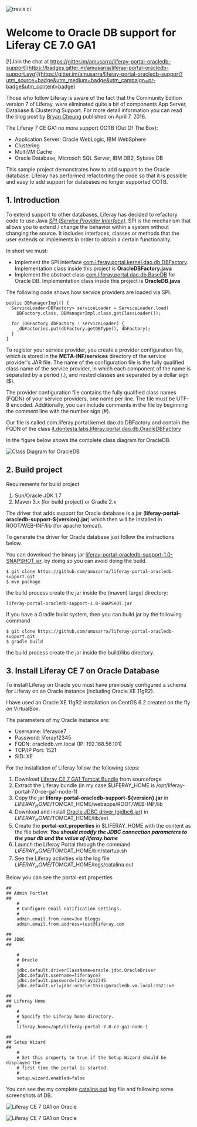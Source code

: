 ![travis ci](https://travis-ci.org/amusarra/liferay-portal-oracledb-support.svg?branch=master)

# Welcome to Oracle DB support for Liferay CE 7.0 GA1

[![Join the chat at https://gitter.im/amusarra/liferay-portal-oracledb-support](https://badges.gitter.im/amusarra/liferay-portal-oracledb-support.svg)](https://gitter.im/amusarra/liferay-portal-oracledb-support?utm_source=badge&utm_medium=badge&utm_campaign=pr-badge&utm_content=badge)

Those who follow Liferay is aware of the fact that the Community Edition version 7 of Liferay, were eliminated quite a bit of components App Server, Database & Clustering Support. For more detail information you can read the blog post by [Bryan Cheung]( https://www.liferay.com/it/web/bryan.cheung/blog/-/blogs/liferay-portal-7-ce-app-server-database-clustering-support) published on April 7, 2016.

The Liferay 7 CE GA1 no more support OOTB (Out Of The Box):
* Application Server: Oracle WebLogic, IBM WebSphere
* Clustering
* MultiVM Cache
* Oracle Database, Microsoft SQL Server, IBM DB2, Sybase DB

This sample project demonstrates how to add support to the Oracle database. Liferay has performed refactorting the code so that it is possible and easy to add support for databases no longer supported OOTB.

## 1. Introduction
To extend support to other databases, Liferay has decided to refactory code to use Java [*SPI (Service Provider Interface)*](https://docs.oracle.com/javase/tutorial/sound/SPI-intro.html). SPI is the mechanism that allows you to extend / change the behavior within a system without changing the source. It includes interfaces, classes or methods that the user extends or implements in order to obtain a certain functionality.

In short we must:
* Implement the SPI interface [com.liferay.portal.kernel.dao.db.DBFactory](https://github.com/liferay/liferay-portal/blob/2960360870ae69360861a720136e082a06c5548f/portal-kernel/src/com/liferay/portal/kernel/dao/db/DBFactory.java). Implementation class inside this project is **OracleDBFactory.java**
* Implement the abstract class [com.liferay.portal.dao.db.BaseDB](https://github.com/liferay/liferay-portal/blob/master/portal-impl/src/com/liferay/portal/dao/db/BaseDB.java) for Oracle DB. Implementation class inside this project is **OracleDB.java**

The following code shows how service providers are loaded via SPI.
```
public DBManagerImpl() {
  ServiceLoader<DBFactory> serviceLoader = ServiceLoader.load(
    DBFactory.class, DBManagerImpl.class.getClassLoader());

  for (DBFactory dbFactory : serviceLoader) {
    _dbFactories.put(dbFactory.getDBType(), dbFactory);
  }
}
```
To register your service provider, you create a provider configuration file, which is stored in the **META-INF/services** directory of the service provider's JAR file. The name of the configuration file is the fully qualified class name of the service provider, in which each component of the name is separated by a period (.), and nested classes are separated by a dollar sign ($).

The provider configuration file contains the fully qualified class names (FQDN) of your service providers, one name per line. The file must be UTF-8 encoded. Additionally, you can include comments in the file by beginning the comment line with the number sign (#).

Our file is called com.liferay.portal.kernel.dao.db.DBFactory and contain the FQDN of the class [it.dontesta.labs.liferay.portal.dao.db.OracleDBFactory](https://github.com/amusarra/liferay-portal-oracledb-support/blob/master/src/main/java/it/dontesta/labs/liferay/portal/dao/db/OracleDBFactory.java)


In the figure below shows the complete class diagram for OracleDB.

![Class Diagram for OracleDB](http://www.dontesta.it/blog/wp-content/uploads/2014/02/OracleDB.png)

## 2. Build project
Requirements for build project
1. Sun/Oracle JDK 1.7
2. Maven 3.x (for build project) or Gradle 2.x

The driver that adds support for Oracle database is a jar (**liferay-portal-oracledb-support-${version}.jar**) which then will be installed in ROOT/WEB-INF/lib (for apache tomcat).

To generate the driver for Oracle database just follow the instructions below.

You can download the binary jar [liferay-portal-oracledb-support-1.0-SNAPSHOT.jar](https://github.com/amusarra/liferay-portal-oracledb-support/releases/download/v1.0/liferay-portal-oracledb-support-1.0-SNAPSHOT.jar), by doing so you can avoid doing the build.

```
$ git clone https://github.com/amusarra/liferay-portal-oracledb-support.git
$ mvn package
```

the build process create the jar inside the (maven) target directory:

```
liferay-portal-oracledb-support-1.0-SNAPSHOT.jar
```

If you have a Gradle build system, then you can build jar by the following command

```
$ git clone https://github.com/amusarra/liferay-portal-oracledb-support.git
$ gradle build
```

the build process create the jar inside the build/libs directory.

## 3. Install Liferay CE 7 on Oracle Database

To install Liferay on Oracle you must have previously configured a schema for Liferay on an Oracle instance (including Oracle XE 11gR2).

I have used an Oracle XE 11gR2 installation on CentOS 6.2 created on the fly on VirtualBox.

The parameters of my Oracle instance are:
* Username: liferayce7
* Password: liferay12345
* FQDN: oracledb.vm.local (IP: 192.168.56.101)
* TCP/IP Port: 1521
* SID: XE

For the installation of Liferay follow the following steps:

1. Download [Liferay CE 7 GA1 Tomcat Bundle](https://sourceforge.net/projects/lportal/files/Liferay%20Portal/7.0.0%20GA1/liferay-portal-tomcat-7.0-ce-ga1-20160331161017956.zip/download) from sourceforge
2. Extract the Liferay bundle (in my case $LIFERAY_HOME is /opt/liferay-portal-7.0-ce-ga1-node-1)
3. Copy the jar **liferay-portal-oracledb-support-${version}.jar** in $LIFERAY_HOME/$TOMCAT_HOME/webapps/ROOT/WEB-INF/lib
4. Download and install [Oracle JDBC driver (ojdbc6.jar)](http://www.oracle.com/technetwork/apps-tech/jdbc-112010-090769.html) in $LIFERAY_HOME/$TOMCAT_HOME/lib/ext
5. Create the **portal-ext.properties** in $LIFERAY_HOME with the content as the file below. ***You should modify the JDBC connection parameters to the your db and the value of liferay.home***
6. Launch the Liferay Portal through the command $LIFERAY_HOME/$TOMCAT_HOME/bin/startup.sh
7. See the Liferay activities via the log file $LIFERAY_HOME/$TOMCAT_HOME/logs/catalina.out

Below you can see the portal-ext.properties

```
##
## Admin Portlet
##
    #
    # Configure email notification settings.
    #
    admin.email.from.name=Joe Bloggs
    admin.email.from.address=test@liferay.com

##
## JDBC
##

    #
    # Oracle
    #
    jdbc.default.driverClassName=oracle.jdbc.OracleDriver
    jdbc.default.username=liferayce7
    jdbc.default.password=liferay12345
    jdbc.default.url=jdbc:oracle:thin:@oracledb.vm.local:1521:xe

##
## Liferay Home
##
    #
    # Specify the Liferay home directory.
    #
    liferay.home=/opt/liferay-portal-7.0-ce-ga1-node-1

##
## Setup Wizard
##
    #
    # Set this property to true if the Setup Wizard should be displayed the
    # first time the portal is started.
    #
    setup.wizard.enabled=false
```

You can see the my complete [catalina.out](https://gist.github.com/amusarra/7f7d5c2f4d73e88f55f092d4d1853ff9) log file and following some screenshots of DB.

![Liferay CE 7 GA1 on Oracle ](https://www.dontesta.it/wp-content/uploads/2014/02/Liferay7CEOnOracleDataBase.png)

![Liferay CE 7 GA1 on Oracle ](https://www.dontesta.it/wp-content/uploads/2014/02/Liferay7CEOnOracleDataBase_1.png)
